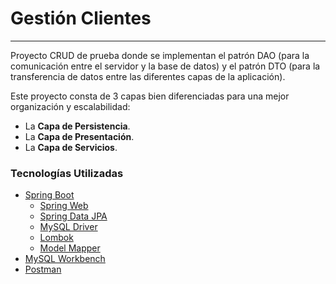 # Gestión Clientes

---

Proyecto CRUD de prueba donde se implementan el patrón DAO (para la comunicación entre el servidor y la base de datos) 
y el patrón DTO (para la transferencia de datos entre las diferentes capas de la aplicación).

Este proyecto consta de 3 capas bien diferenciadas para una mejor organización y escalabilidad:

* La **Capa de Persistencia**.
* La **Capa de Presentación**.
* La **Capa de Servicios**.

### Tecnologías Utilizadas

* [Spring Boot](https://spring.io/projects/spring-boot)
    * [Spring Web](https://spring.io/guides/gs/rest-service/)
    * [Spring Data JPA](https://spring.io/guides/gs/accessing-data-jpa/)
    * [MySQL Driver](https://spring.io/guides/gs/accessing-data-mysql/)
    * [Lombok](https://www.baeldung.com/intro-to-project-lombok)
    * [Model Mapper](https://modelmapper.org/)
* [MySQL Workbench](https://www.mysql.com/products/workbench/)
* [Postman](https://www.postman.com/)
